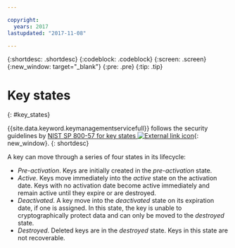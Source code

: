 ```yaml
---

copyright:
  years: 2017
lastupdated: "2017-11-08"

---
```


{:shortdesc: .shortdesc}
{:codeblock: .codeblock}
{:screen: .screen}
{:new_window: target="_blank"}
{:pre: .pre}
{:tip: .tip}

# Key states
{: #key_states}

{{site.data.keyword.keymanagementservicefull}} follows the security guidelines by [NIST SP 800-57 for key states ![External link icon](../../icons/launch-glyph.svg "External link icon")](http://nvlpubs.nist.gov/nistpubs/SpecialPublications/NIST.SP.800-57pt1r4.pdf){: new_window}.
{: shortdesc}

A key can move through a series of four states in its lifecycle:
- _Pre-activation_. Keys are initially created in the _pre-activation_ state.
- _Active_. Keys move immediately into the _active_ state on the activation date. Keys with no activation date become active immediately and remain active until they expire or are destroyed.
- _Deactivated_. A key move into the _deactivated_ state on its expiration date, if one is assigned. In this state, the key is unable to cryptographically protect data and can only be moved to the _destroyed_ state.
- _Destroyed_. Deleted keys are in the _destroyed_ state. Keys in this state are not recoverable.
